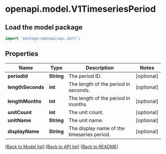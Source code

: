 # openapi.model.V1TimeseriesPeriod

## Load the model package
```dart
import 'package:openapi/api.dart';
```

## Properties
Name | Type | Description | Notes
------------ | ------------- | ------------- | -------------
**periodId** | **String** | The period ID. | [optional] 
**lengthSeconds** | **int** | The length of the period in seconds. | [optional] 
**lengthMonths** | **int** | The length of the period in months. | [optional] 
**unitCount** | **int** | The unit count. | [optional] 
**unitName** | **String** | The unit name. | [optional] 
**displayName** | **String** | The display name of the timeseries period. | [optional] 

[[Back to Model list]](../README.md#documentation-for-models) [[Back to API list]](../README.md#documentation-for-api-endpoints) [[Back to README]](../README.md)



